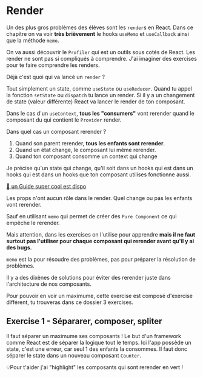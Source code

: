 # Render

Un des plus gros problèmes des élèves sont les `render`s en React.
Dans ce chapitre on va voir **très brièvement** le hooks `useMemo` et `useCallback`
ainsi que la méthode `memo`.

On va aussi découvrir le `Profiler` qui est un outils sous cotés de React.
Les render ne sont pas si compliqués à comprendre. J'ai imaginer
des exercises pour te faire comprendre les renders.

Déjà c'est quoi qui va lancé un `render` ?

Tout simplement un state, comme `useState` ou `useReducer`.
Quand tu appel la fonction `setState` ou `dispatch` tu lance un render.
Si il y a un changement de state (valeur différente) React va lancer
le render de ton composant.

Dans le cas d'un `useContext`, **tous les "consumers"** vont rerender
quand le composant du qui contient le `Provider` render.

Dans quel cas un composant rerender ?

1. Quand son parent rerender, **tous les enfants sont rerender**.
2. Quand un état change, le composant lui même rerender.
3. Quand ton composant consomme un context qui change

Je précise qu'un state qui change, qu'il soit dans un hooks qui est dans un hooks
qui est dans un hooks que ton composant utilises fonctionne aussi.

[📖 un Guide super cool est dispo](https://www.developerway.com/posts/react-re-renders-guide)

Les props n'ont aucun rôle dans le render. Quel change ou pas
les enfants vont rerender.

Sauf en utilisant `memo` qui permet de créer des `Pure Component`
ce qui empêche le rerender.

Mais attention, dans les exercises on l'utilise pour apprendre **mais
il ne faut surtout pas l'utiliser pour chaque composant qui rerender
avant qu'il y ai des bugs.**

`memo` est la pour résoudre des problèmes, pas pour préparer la
résolution de problèmes.

Il y a des dixènes de solutions pour éviter des rerender juste dans
l'architecture de nos composants.

Pour pouvoir en voir un maximume, cette exercise est composé d'exercise
différent, tu trouveras dans ce dossier 3 exercises.

## Exercise 1 - Sépararer, composer, spliter

Il faut séparer un maximume ses composants ! Le but d'un framework comme
React est de séparer la logique tout le temps. Ici l'app possède un state,
c'est une erreur, car seul 1 des enfants la consommes. Il faut donc séparer
le state dans un nouveau composant `Counter`.

💡Pour t'aider j'ai "highlight" les composants qui sont rerender
en vert !
